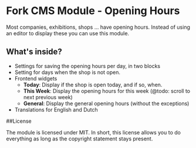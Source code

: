 Fork CMS Module - Opening Hours
===============================

Most companies, exhibitions, shops ... have opening hours. Instead of using an editor to display these you can use this module.

## What's inside?
* Settings for saving the opening hours per day, in two blocks
* Setting for days when the shop is not open.
* Frontend widgets
 	* **Today**: Display if the shop is open today, and if so, when.
 	* **This Week**: Display the opening hours for this week (@todo: scroll to next previous week)
 	* **General**: Display the general opening hours (without the exceptions)
* Translations for English and Dutch

##License

The module is licensed under MIT. In short, this license allows you to do everything as long as the copyright statement stays present.